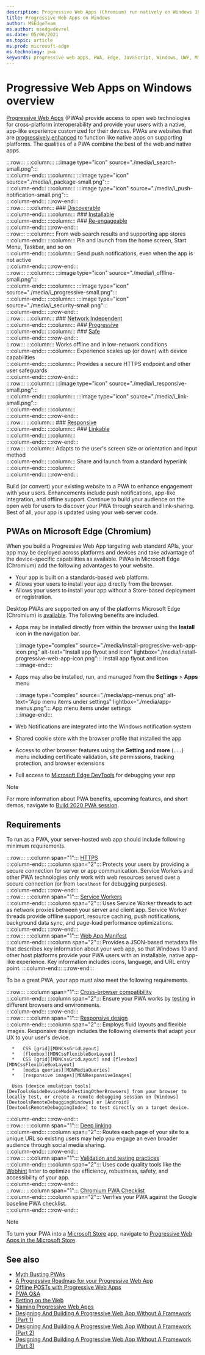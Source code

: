 ```yaml
---
description: Progressive Web Apps (Chromium) run natively on Windows 10.  Here is everything you need to know as a web developer.
title: Progressive Web Apps on Windows
author: MSEdgeTeam
ms.author: msedgedevrel
ms.date: 05/06/2021
ms.topic: article
ms.prod: microsoft-edge
ms.technology: pwa
keywords: progressive web apps, PWA, Edge, JavaScript, Windows, UWP, Microsoft Store
---
```

# Progressive Web Apps on Windows overview  

[Progressive Web Apps][MDNApps] \(PWAs\) provide access to open web technologies for cross-platform interoperability and provide your users with a native, app-like experience customized for their devices. PWAs are websites that are [progressively enhanced][AListApartUnderstandingProgressiveEnhancement] to function like native apps on supporting platforms. The qualities of a PWA combine the best of the web and native apps.  

:::row:::
    :::column:::
        :::image type="icon" source="./media/i_search-small.png":::  
    :::column-end:::
    :::column:::
        :::image type="icon" source="./media/i_package-small.png":::  
    :::column-end:::
    :::column:::
        :::image type="icon" source="./media/i_push-notification-small.png":::  
    :::column-end:::
:::row-end:::  
:::row:::
    :::column:::
        ### [Discoverable][MDNPwaAdvantagesDiscoverable]  
    :::column-end:::
    :::column:::
        ### [Installable][MDNPwaAdvantagesInstallable]  
    :::column-end:::
    :::column:::
        ### [Re-engageable][MDNPwaAdvantagesReEngageable]  
    :::column-end:::
:::row-end:::  
:::row:::
    :::column:::
        From web search results and supporting app stores  
    :::column-end:::
    :::column:::
        Pin and launch from the home screen, Start Menu, Taskbar, and so on  
    :::column-end:::
    :::column:::
        Send push notifications, even when the app is not active  
    :::column-end:::
:::row-end:::  
:::row:::
    :::column:::
        :::image type="icon" source="./media/i_offline-small.png":::  
    :::column-end:::
    :::column:::
        :::image type="icon" source="./media/i_progressive-small.png":::  
    :::column-end:::
    :::column:::
        :::image type="icon" source="./media/i_security-small.png":::  
    :::column-end:::
:::row-end:::  
:::row:::
    :::column:::
        ### [Network Independent][MDNPwaAdvantagesNetworkIndependent]  
    :::column-end:::
    :::column:::
        ### [Progressive][MDNPwaAdvantagesProgressive]  
    :::column-end:::
    :::column:::
        ### [Safe][MDNPwaAdvantagesSafe]  
    :::column-end:::
:::row-end:::  
:::row:::
    :::column:::
        Works offline and in low-network conditions  
    :::column-end:::
    :::column:::
        Experience scales up (or down) with device capabilities  
    :::column-end:::
    :::column:::
        Provides a secure HTTPS endpoint and other user safeguards  
    :::column-end:::
:::row-end:::  
:::row:::
    :::column:::
        :::image type="icon" source="./media/i_responsive-small.png":::  
    :::column-end:::
    :::column:::
        :::image type="icon" source="./media/i_link-small.png":::  
    :::column-end:::
    :::column:::
        &nbsp;  
    :::column-end:::
:::row-end:::  
:::row:::
    :::column:::
        ### [Responsive][MDNPwaAdvantagesResponsive]  
    :::column-end:::
    :::column:::
        ### [Linkable][MDNPwaAdvantagesLinkable]  
    :::column-end:::
    :::column:::
        &nbsp;  
    :::column-end:::
:::row-end:::  
:::row:::
    :::column:::
        Adapts to the user's screen size or orientation and input method  
    :::column-end:::
    :::column:::
        Share and launch from a standard hyperlink  
    :::column-end:::
    :::column:::
        &nbsp;  
    :::column-end:::
:::row-end:::  

Build \(or convert\) your existing website to a PWA to enhance engagement with your users. Enhancements include push notifications, app-like integration, and offline support. Continue to build your audience on the open web for users to discover your PWA through search and link-sharing. Best of all, your app is updated using your web server code.  

## PWAs on Microsoft Edge (Chromium)  

When you build a Progressive Web App targeting web standard APIs, your app may be deployed across platforms and devices and take advantage of the device-specific capabilities as available. PWAs in Microsoft Edge \(Chromium\) add the following advantages to your website.  

*   Your app is built on a standards-based web platform.  
*   Allows your users to install your app directly from the browser.  
*   Allows your users to install your app without a Store-based deployment or registration.  
    
Desktop PWAs are supported on any of the platforms Microsoft Edge \(Chromium\) is [available](https://www.microsoft.com/edge). The following benefits are included.

*   Apps may be installed directly from within the browser using the **Install** icon in the navigation bar.  
    
    :::image type="complex" source="./media/install-progressive-web-app-icon.png" alt-text="Install app flyout and icon" lightbox="./media/install-progressive-web-app-icon.png":::
       Install app flyout and icon  
    :::image-end:::  
    
*   Apps may also be installed, run, and managed from the **Settings** > **Apps** menu  
    
    :::image type="complex" source="./media/app-menus.png" alt-text="App menu items under settings" lightbox="./media/app-menus.png":::
       App menu items under settings  
    :::image-end:::  
    
*   Web Notifications are integrated into the Windows notification system  
*   Shared cookie store with the browser profile that installed the app  
*   Access to other browser features using the **Setting and more** \(`...`\) menu including certificate validation, site permissions, tracking protection, and browser extensions  
*   Full access to [Microsoft Edge DevTools][DevtoolsProgressiveWebApps] for debugging your app  
    
> [!NOTE]
> For more information about PWA benefits, upcoming features, and short demos, navigate to [Build 2020 PWA session][BuildVideo]. 

## Requirements  

To run as a PWA, your server-hosted web app should include following minimum requirements.  

:::row:::
   :::column span="1":::
      [HTTPS][WikiHttps]  
   :::column-end:::
   :::column span="2":::
      Protects your users by providing a secure connection for server or app communication.  Service Workers and other PWA technologies only work with web resources served over a secure connection \(or from `localhost` for debugging purposes\).  
   :::column-end:::
:::row-end:::  
:::row:::
   :::column span="1":::
      [Service Workers][MDNServiceWorkerApi]  
   :::column-end:::
   :::column span="2":::
      Uses Service Worker threads to act as network proxies between your server and client app.  Service Worker threads provide offline support, resource caching, push notifications, background data sync, and  page-load performance optimizations.    
   :::column-end:::
:::row-end:::  
:::row:::
   :::column span="1":::
      [Web App Manifest][MDNWebAppManifest]  
   :::column-end:::
   :::column span="2":::
      Provides a JSON-based metadata file that describes key information about your web app, so that Windows 10 and other host platforms provide your PWA users with an installable, native app-like experience.  Key information includes icons, language, and URL entry point. 
   :::column-end:::
:::row-end:::  

To be a great PWA, your app must also meet the following requirements.  

:::row:::
   :::column span="1":::
      [Cross-browser compatibility][MDNCrossBrowserTesting]  
   :::column-end:::
   :::column span="2":::
      Ensure your PWA works by [testing][MicrosoftDeveloperEdgeToolsRemote] in different browsers and environments.  
   :::column-end:::
:::row-end:::  
:::row:::
   :::column span="1":::
      [Responsive design][WikiResponsiveWebDesign]  
   :::column-end:::
   :::column span="2":::
      Employs fluid layouts and flexible images.  Responsive design includes the following elements that adapt your UX to your user's device.  
      
      *   CSS [grid][MDNCssGridLayout]  
      *   [flexbox][MDNCssFlexibleBoxLayout]  
      *   CSS [grid][MDNCssGridLayout] and [flexbox][MDNCssFlexibleBoxLayout]  
      *   [media queries][MDNMediaQueries]  
      *   [responsive images][MDNResponsiveImages]  
          
      Uses [device emulation tools][DevToolsGuideDeviceModeTestingOtherBrowsers] from your browser to locally test, or create a remote debugging session on [Windows][DevtoolsRemoteDebuggingWindows] or [Android][DevtoolsRemoteDebuggingIndex] to test directly on a target device.
   :::column-end:::
:::row-end:::  
:::row:::
   :::column span="1":::
      [Deep linking][WikiDeepLinking]  
   :::column-end:::
   :::column span="2":::
      Routes each page of your site to a unique URL so existing users may help you engage an even broader audience through social media sharing.  
   :::column-end:::
:::row-end:::  
:::row:::
   :::column span="1":::
      [Validation and testing practices][Webhint]  
   :::column-end:::
   :::column span="2":::
      Uses code quality tools like the [Webhint][Webhint] linter to optimize the efficiency, robustness, safety, and accessibility of your app.  
   :::column-end:::
:::row-end:::  
:::row:::
   :::column span="1":::
      [Chromium PWA Checklist][WebDevGoodPwaChecklist]  
   :::column-end:::
   :::column span="2":::
      Verifies your PWA against the Google baseline PWA checklist.  
   :::column-end:::
:::row-end:::  

> [!NOTE]
> To turn your PWA into a [Microsoft Store][MicrosoftDeveloperStore] app, navigate to [Progressive Web Apps in the Microsoft Store][PwaChromiumMicrosoftStore].  
  
## See also  

*   [Myth Busting PWAs][Davrous20191018MythBustingPwasNewEdgeEdition]  
*   [A Progressive Roadmap for your Progressive Web App][CloudfourThinksProgressiveRoadmapYourWebApp]  
*   [Offline POSTs with Progressive Web Apps][MediumWebEdgeOfflinePostsProgressiveWebApps]  
*   [PWA Q&A][AaronGustafsonNotebookPwaQa]  
*   [Betting on the Web][JoretegBlogBettingWeb]  
*   [Naming Progressive Web Apps][Fberriman20170626NamingProgressiveWebApps]  
*   [Designing And Building A Progressive Web App Without A Framework (Part 1)][Smashingmagazine201907ProgressiveWebAppFrameworkPart1]  
*   [Designing And Building A Progressive Web App Without A Framework (Part 2)][Smashingmagazine201907ProgressiveWebAppFrameworkPart2]  
*   [Designing And Building A Progressive Web App Without A Framework (Part 3)][Smashingmagazine201907ProgressiveWebAppFrameworkPart3]  
    
<!-- links -->  

[DevtoolsRemoteDebuggingIndex]: ../devtools-guide-chromium/remote-debugging/index.md "Get started with remote debugging Android devices | Microsoft Docs"  
[DevtoolsRemoteDebuggingWindows]: ../devtools-guide-chromium/remote-debugging/windows.md "Get Started with Remote Debugging Windows 10 Devices | Microsoft Docs"  
[DevToolsGuideDeviceModeTestingOtherBrowsers]: ../devtools-guide-chromium/device-mode/testing-other-browsers.md "Emulate and test other browsers | Microsoft Docs"  
[DevtoolsProgressiveWebApps]: ../devtools-guide-chromium/progressive-web-apps/index.md "Debug Progressive Web Apps | Microsoft Docs"  
[PwaChromiumMicrosoftStore]: ./microsoft-store.md "Publish your Progressive Web App to the Microsoft Store | Microsoft Docs"

[WindowsUWPControlsPatternTilesNotificationsWns]: /windows/uwp/controls-and-patterns/tiles-and-notifications-windows-push-notification-services--wns--overview.md "Windows Push Notification Services (WNS) overview | Microsoft Docs"  
[WindowsUWPDesignDevicesDesigningTv]: /windows/uwp/design/devices/designing-for-tv.md "Designing for Xbox and TV | Microsoft Docs"  
[WindowsUWPDesignDevicesIndex]: /windows/uwp/design/devices/index.md "UI considerations for UWP devices | Microsoft Docs"  
[WindowsUWPGetStartedGuide]: /windows/uwp/get-started/universal-application-platform-guide.md "What's a Universal Windows Platform (UWP) app? | Microsoft Docs"  
[WindowsUWPLaunchResumeBackgroundTasks]: /windows/uwp/launch-resume/support-your-app-with-background-tasks.md "Support your app with background tasks | Microsoft Docs"  
[WindowsUWPPublishIndex]: /windows/uwp/publish/index.md "Publish Windows apps and games | Microsoft Docs"  
[WindowsUWPPublishDeveloperAccount]: /windows/uwp/publish/opening-a-developer-account.md "Opening a developer account | Microsoft Docs"  

[WindowsBlogsWelcomingPWAsEdgeWindows]: https://blogs.windows.com/msedgedev/2018/02/06/welcoming-progressive-web-apps-edge-windows-10/#56z7mJwKsykfbR4I.97 "Welcoming Progressive Web Apps to Microsoft Edge and Windows 10 - Windows Blogs"  
[MicrosoftDeveloperEdgePlatformStatusBackgroundSync]: https://developer.microsoft.com/microsoft-edge/platform/status/backgroundsyncapi "Background Sync API - Microsoft Edge Platform Status"  
[MicrosoftDeveloperEdgePlatformStatusWebAppManifest]: https://developer.microsoft.com/microsoft-edge/platform/status/webapplicationmanifest "Web App Manifest - Microsoft Edge Platform Status"  
[MicrosoftDeveloperEdgeToolsRemote]: https://developer.microsoft.com/microsoft-edge/tools/remote "Instant testing"  
[MicrosoftDeveloperWindowsMixedReality]: https://developer.microsoft.com/windows/mixed-reality "Mixed Reality for developers"  
[MicrosoftDeveloperWindowsSurfaceHub]: https://developer.microsoft.com/windows/surfacehub "Microsoft Surface Hub"  
[MicrosoftDeveloperStore]: https://developer.microsoft.com/store "Microsoft Developer Store"  
[MicrosoftEdge]: https://www.microsoft.com/edge "Download New Microsoft Edge Browser"  
[MicrosoftSupportWindowsFocusAssist]: https://support.microsoft.com/help/4026996/windows-10-turn-focus-assist-on-or-off "Turn Focus assist on or off in Windows 10"  
[MicrosoftSupportWindowsNotificationSettings]: https://support.microsoft.com/help/4028678/windows-10-change-notification-settings "Change notification settings in Windows 10"  

[AaronGustafsonNotebookPwaQa]: https://www.aaron-gustafson.com/notebook/pwa-qa "PWA Q&A"  

[AListApartUnderstandingProgressiveEnhancement]: https://alistapart.com/article/understandingprogressiveenhancement "Understanding Progressive Enhancement - A List Apart"  

[MDNApps]: https://developer.mozilla.org/Apps/Progressive "apps | MDN"  
[MDNCache]: https://developer.mozilla.org/docs/Web/API/Cache "Cache | MDN"  
[MDNCrossBrowserTesting]: https://developer.mozilla.org/docs/Learn/Tools_and_testing/Cross_browser_testing "Cross browser testing | MDN"  
[MDNCssFlexibleBoxLayout]: https://developer.mozilla.org/docs/Web/CSS/CSS_Flexible_Box_Layout "CSS Flexible Box Layout | MDN"  
[MDNCssGridLayout]: https://developer.mozilla.org/docs/Web/CSS/CSS_Grid_Layout "CSS Grid Layout | MDN"  
[MDNFetchApi]: https://developer.mozilla.org/docs/Web/API/Fetch_API "Fetch API | MDN"  
[MDNMediaQueries]: https://developer.mozilla.org/docs/Web/CSS/Media_Queries "Media queries | MDN"  
[MDNNotificationsApi]: https://developer.mozilla.org/docs/Web/API/Notifications_API "Notifications API | MDN"  
[MDNPushApi]: https://developer.mozilla.org/docs/Web/API/Push_API "Push API | MDN"  
[MDNPwaAdvantagesDiscoverable]: https://developer.mozilla.org/docs/Web/Apps/Progressive/Advantages#Discoverable "Discoverable - Progressive web app advantages"  
[MDNPwaAdvantagesInstallable]: https://developer.mozilla.org/docs/Web/Apps/Progressive/Advantages#Installable "Installable - Progressive web app advantages"  
[MDNPwaAdvantagesLinkable]: https://developer.mozilla.org/Apps/Progressive/Advantages#Linkable "Linkable - Progressive web app advantages"  
[MDNPwaAdvantagesNetworkIndependent]: https://developer.mozilla.org/docs/Web/Apps/Progressive/Advantages#Network_independent "Network independent - Progressive web app advantages"  
[MDNPwaAdvantagesProgressive]: https://developer.mozilla.org/docs/Web/Apps/Progressive/Advantages#Progressive "Progressive - Progressive web app advantages"  
[MDNPwaAdvantagesReEngageable]: https://developer.mozilla.org/docs/Web/Apps/Progressive/Advantages#Re-engageable "Re-engageable - Progressive web app advantages"  
[MDNPwaAdvantagesResponsive]: https://developer.mozilla.org/Apps/Progressive/Advantages#Responsive "Responsive - Progressive web app advantages"  
[MDNPwaAdvantagesSafe]: https://developer.mozilla.org/docs/Web/Apps/Progressive/Advantages#Safe "Safe - Progressive web app advantages"  
[MDNResponsiveImages]: https://developer.mozilla.org/docs/Learn/HTML/Multimedia_and_embedding/Responsive_images "Responsive images | MDN"  
[MDNServiceWorkerApi]: https://developer.mozilla.org/docs/Web/API/Service_Worker_API "Service Worker API | MDN"  
[MDNSyncManager]: https://developer.mozilla.org/docs/Web/API/SyncManager "SyncManager | MDN"  
[MDNWebAppManifest]: https://developer.mozilla.org/docs/Web/Manifest "Web App Manifest | MDN"  

[BuildVideo]: https://www.youtube.com/watch?v=y4p_QHZtMKM "PWA video"  

[CloudfourThinksProgressiveRoadmapYourWebApp]: https://cloudfour.com/thinks/a-progressive-roadmap-for-your-progressive-web-app "A Progressive Roadmap for your Progressive Web App"  

[Davrous20191018MythBustingPwasNewEdgeEdition]: https://www.davrous.com/2019/10/18/myth-busting-pwas-the-new-edge-edition "Myth Busting PWAs – The New Edge Edition"  

[Fberriman20170626NamingProgressiveWebApps]: https://fberriman.com/2017/06/26/naming-progressive-web-apps "Naming Progressive Web Apps"  

[JoretegBlogBettingWeb]: https://joreteg.com/blog/betting-on-the-web "Betting on the Web"  

[MediumWebEdgeOfflinePostsProgressiveWebApps]: https://medium.com/web-on-the-edge/offline-posts-with-progressive-web-apps-fc2dc4ad895 "Offline POSTs with Progressive Web Apps"  

[PWABuilder]: https://www.pwabuilder.com "PWABuilder"  

[Smashingmagazine201907ProgressiveWebAppFrameworkPart1]: https://www.smashingmagazine.com/2019/07/progressive-web-application-pwa-framework-part-1 "Designing And Building A Progressive Web Application Without A Framework (Part 1)"  

[Smashingmagazine201907ProgressiveWebAppFrameworkPart2]: https://www.smashingmagazine.com/2019/07/progressive-web-application-pwa-framework-part-2 "Designing And Building A Progressive Web Application Without A Framework (Part 2)"  

[Smashingmagazine201907ProgressiveWebAppFrameworkPart3]: https://www.smashingmagazine.com/2019/07/progressive-web-application-pwa-framework-part-3 "Designing And Building A Progressive Web Application Without A Framework (Part 3)"  

[WebDevGoodPwaChecklist]: https://web.dev/pwa-checklist "What makes a good Progressive Web App? | web.dev"  

[Webhint]: https://webhint.io "webhint"  

[WikiDeepLinking]: https://en.wikipedia.org/wiki/Deep_linking "Deep linking - Wikipedia"  
[WikiHttps]: https://en.wikipedia.org/wiki/HTTPS "HTTPS - Wikipedia"  
[WikiResponsiveWebDesign]: https://en.wikipedia.org/wiki/Responsive_web_design "Responsive web design - Wikipedia"  
